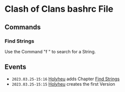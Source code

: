 # Clash of Clans bashrc File

## Commands

### Find Strings

Use the Command "f <name>" to search for a String.

## Events

- ```2023.03.25-15:16``` [Holyheu](4.md) adds Chapter [Find Strings](#find-strings)
- ```2023.03.25-15:15``` [Holyheu](4.md) creates the first Version
